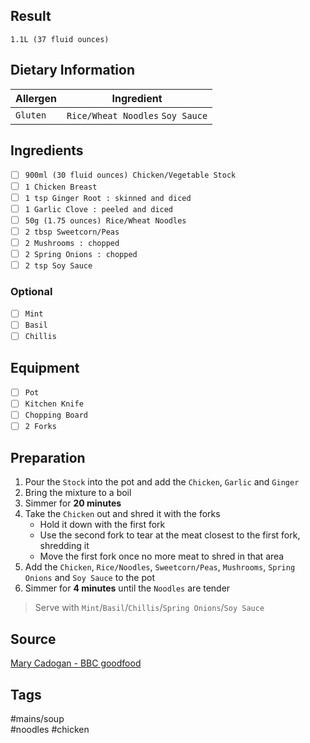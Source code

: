 ## Result
`1.1L (37 fluid ounces)`

## Dietary Information
| Allergen | Ingredient |
| -------- | ------ |
| `Gluten` | `Rice/Wheat Noodles` `Soy Sauce` |

## Ingredients
- [ ] `900ml (30 fluid ounces) Chicken/Vegetable Stock`
- [ ] `1 Chicken Breast`
- [ ] `1 tsp Ginger Root : skinned and diced`
- [ ] `1 Garlic Clove : peeled and diced`
- [ ] `50g (1.75 ounces) Rice/Wheat Noodles`
- [ ] `2 tbsp Sweetcorn/Peas`
- [ ] `2 Mushrooms : chopped`
- [ ] `2 Spring Onions : chopped`
- [ ] `2 tsp Soy Sauce`

### Optional
- [ ] `Mint`
- [ ] `Basil`
- [ ] `Chillis`

## Equipment
- [ ] `Pot`
- [ ] `Kitchen Knife`
- [ ] `Chopping Board`
- [ ] `2 Forks`

## Preparation
1. Pour the `Stock` into the pot and add the `Chicken`, `Garlic` and `Ginger`
2. Bring the mixture to a boil
3. Simmer for **20 minutes**
4. Take the `Chicken` out and shred it with the forks
    - Hold it down with the first fork
    - Use the second fork to tear at the meat closest to the first fork, shredding it
    - Move the first fork once no more meat to shred in that area
5. Add the `Chicken`, `Rice/Noodles`, `Sweetcorn/Peas`, `Mushrooms`, `Spring Onions` and `Soy Sauce` to the pot
6. Simmer for **4 minutes** until the `Noodles` are tender

> Serve with `Mint`/`Basil`/`Chillis`/`Spring Onions`/`Soy Sauce`

## Source
[Mary Cadogan - BBC goodfood](https://www.bbcgoodfood.com/recipes/chicken-noodle-soup)

## Tags
#mains/soup<br>
#noodles #chicken

